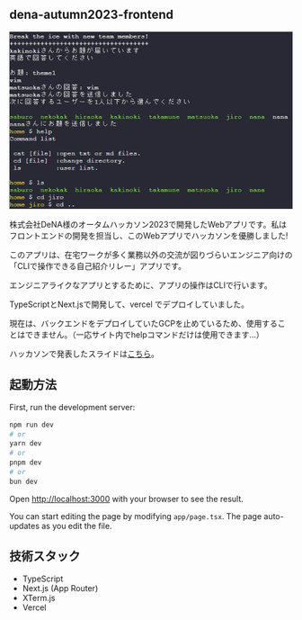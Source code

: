 ## dena-autumn2023-frontend

![cli](https://raw.githubusercontent.com/KakinokiKanta/dena-autumn2023-frontend/image/dena_CLI_ans.png)

株式会社DeNA様のオータムハッカソン2023で開発したWebアプリです。私はフロントエンドの開発を担当し、このWebアプリでハッカソンを優勝しました!

このアプリは、在宅ワークが多く業務以外の交流が図りづらいエンジニア向けの「CLIで操作できる自己紹介リレー」アプリです。

エンジニアライクなアプリとするために、アプリの操作はCLIで行います。

TypeScriptとNext.jsで開発して、vercel でデプロイしていました。

現在は、バックエンドをデプロイしていたGCPを止めているため、使用することはできません。（一応サイト内でhelpコマンドだけは使用できます...）

ハッカソンで発表したスライドは[こちら](https://docs.google.com/presentation/d/1aWybADme1O4EncY2zE7ORNhTWaweKGhEy2FZg8a80DM/edit?usp=sharing)。

## 起動方法

First, run the development server:

```bash
npm run dev
# or
yarn dev
# or
pnpm dev
# or
bun dev
```

Open [http://localhost:3000](http://localhost:3000) with your browser to see the result.

You can start editing the page by modifying `app/page.tsx`. The page auto-updates as you edit the file.

## 技術スタック

- TypeScript
- Next.js (App Router)
- XTerm.js
- Vercel
